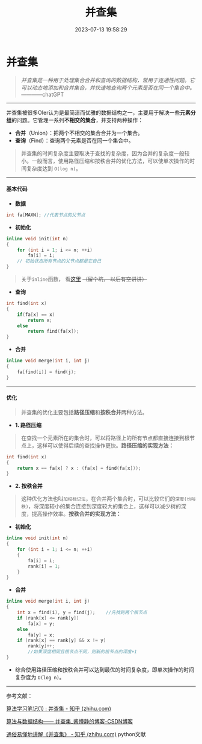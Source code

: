 ﻿---
layout: blog
title: 并查集
date: 2023-07-13 19:58:29 
updated: 2023-12-08 12:58:33
tags: 
    - Cpp
    - 算法
categories: Cpp
cover: https://pic.imgdb.cn/item/64bf58981ddac507cc907e7c.webp
---
# 并查集

> *并查集是一种用于处理集合合并和查询的数据结构，常用于连通性问题。它可以动态地添加和合并集合，并快速地查询两个元素是否在同一个集合中。*                          ————chatGPT

---

并查集被很多OIer认为是最简洁而优雅的数据结构之一，主要用于解决一些**元素分组**的问题。它管理一系列**不相交的集合**，并支持两种操作：

* **合并**（Union）：把两个不相交的集合合并为一个集合。
* **查询**（Find）：查询两个元素是否在同一个集合中。

> 并查集的时间复杂度主要取决于查找的复杂度，因为合并的复杂度一般较小。一般而言，使用路径压缩和按秩合并的优化方法，可以使单次操作的时间复杂度达到 `O(log n)`。

---

#### 基本代码

* **数据**

```cpp
int fa[MAXN]; //代表节点的父节点
```

* **初始化**

```cpp
inline void init(int n)
{
    for (int i = 1; i <= n; ++i)
        fa[i] = i; 
    // 初始状态所有节点的父节点都是它自己
}
```

> 关于`inline`函数， 看[这里](https://blog.csdn.net/lym940928/article/details/88368363) ~~（留个坑， 以后有空讲讲）~~

* **查询**

```cpp
int find(int x)
{
    if(fa[x] == x)
        return x;
    else
        return find(fa[x]);
}
```

* **合并**

```cpp
inline void merge(int i, int j)
{
    fa[find(i)] = find(j);
}
```

---

#### 优化

> 并查集的优化主要包括**路径压缩**和**按秩合并**两种方法。

* **1. 路径压缩**

> 在查找一个元素所在的集合时，可以将路径上的所有节点都直接连接到根节点上，这样可以使得后续的查找操作更快。**路径压缩的实现方法：**

```cpp
int find(int x)
{
    return x == fa[x] ? x : (fa[x] = find(fa[x]));
}
```

* **2. 按秩合并**

> 这种优化方法也叫`加权标记法`，在合并两个集合时，可以比较它们的`深度(也叫秩)`，将深度较小的集合连接到深度较大的集合上，这样可以减少树的深度，提高操作效率。**按秩合并的实现方法：**

* **初始化**

```cpp
inline void init(int n)
{
    for (int i = 1; i <= n; ++i)
    {
        fa[i] = i;
        rank[i] = 1;
    }
}
```

* **合并**

```cpp
inline void merge(int i, int j)
{
    int x = find(i), y = find(j);    //先找到两个根节点
    if (rank[x] <= rank[y])
        fa[x] = y;
    else
        fa[y] = x;
    if (rank[x] == rank[y] && x != y)
        rank[y]++; 
        //如果深度相同且根节点不同，则新的根节点的深度+1
}
```

* 综合使用路径压缩和按秩合并可以达到最优的时间复杂度，即单次操作的时间复杂度为 `O(log n)`。

---

参考文献：

[算法学习笔记(1) : 并查集 - 知乎 (zhihu.com)](https://zhuanlan.zhihu.com/p/93647900)

[算法与数据结构—— 并查集\_酱懵静的博客-CSDN博客](https://blog.csdn.net/the_zed/article/details/105126583)

[通俗易懂地讲解《并查集》 - 知乎 (zhihu.com)](https://zhuanlan.zhihu.com/p/125604577) python文献
